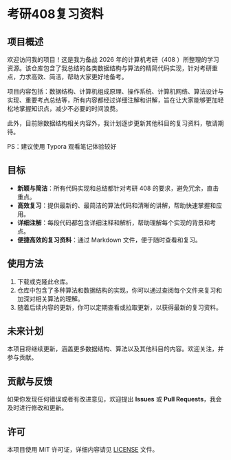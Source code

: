 # 考研408复习资料

## 项目概述

欢迎访问我的项目！这是我为备战 2026 年的计算机考研（408 ）所整理的学习资源。该仓库包含了我总结的各类数据结构与算法的精简代码实现，针对考研重点，力求高效、简洁，帮助大家更好地备考。

项目内容包括：数据结构、计算机组成原理、操作系统、计算机网络、算法设计与实现、重要考点总结等，所有内容都经过详细注解和讲解，旨在让大家能够更加轻松地掌握知识点，减少不必要的时间浪费。  

此外，目前除数据结构相关内容外，我计划逐步更新其他科目的复习资料，敬请期待。

PS：建议使用 Typora 观看笔记体验较好

## 目标

- **新颖与简洁**：所有代码实现和总结都针对考研 408 的要求，避免冗余，直击重点。
- **高效复习**：提供最新的、最简洁的算法代码和清晰的讲解，帮助快速掌握和应用。
- **详细注解**：每段代码都包含详细注释和解析，帮助理解每个实现的背景和考点。
- **便捷高效的复习资料**：通过 Markdown 文件，便于随时查看和复习。

## 使用方法

1. 下载或克隆此仓库。
2. 仓库中包含了多种算法和数据结构的实现，你可以通过查阅每个文件来复习和加深对相关算法的理解。
3. 随着后续内容的更新，你可以定期查看或拉取更新，以获得最新的复习资料。

## 未来计划

本项目将继续更新，涵盖更多数据结构、算法以及其他科目的内容。欢迎关注，并参与贡献。

## 贡献与反馈

如果你发现任何错误或者有改进意见，欢迎提出 **Issues** 或 **Pull Requests**，我会及时进行修改和更新。

## 许可

本项目使用 MIT 许可证，详细内容请见 [LICENSE](LICENSE) 文件。

